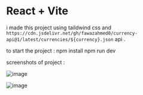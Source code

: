 # React + Vite

i made this project using taildwind css and `https://cdn.jsdelivr.net/gh/fawazahmed0/currency-api@1/latest/currencies/${currency}.json` api .

to start the project : npm install
                       npm run dev



screenshots of project : 

![image](https://github.com/H1manshus0ni/Currency-Converter/assets/97780628/dbd31895-0c7d-4136-9d00-e314d7e851eb)

![image](https://github.com/H1manshus0ni/Currency-Converter/assets/97780628/db8aa424-cef3-49a0-a2d5-6e8f34065e94)

